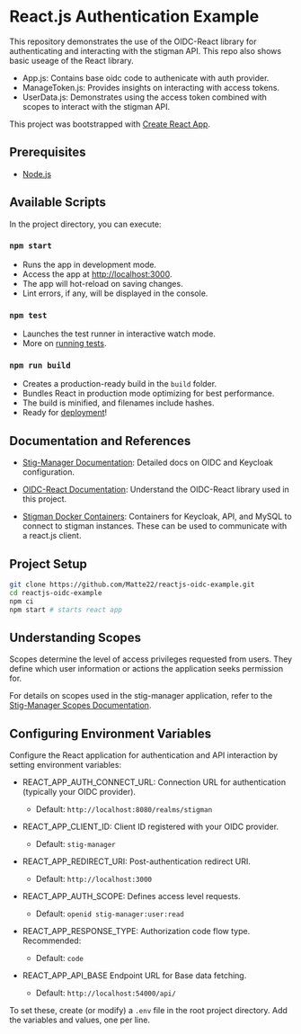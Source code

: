 React.js Authentication Example
===============================

This repository demonstrates the use of the OIDC-React library for authenticating and interacting with the stigman API.
This repo also shows basic useage of the React library. 

-   App.js: Contains base oidc code to authenicate with auth provider.
-   ManageToken.js: Provides insights on interacting with access tokens.
-   UserData.js: Demonstrates using the access token combined with scopes to interact with the stigman API.

This project was bootstrapped with [Create React App](https://github.com/facebook/create-react-app).

Prerequisites
-------------

-   [Node.js](https://nodejs.org/)

Available Scripts
-----------------

In the project directory, you can execute:

### `npm start`

-   Runs the app in development mode.
-   Access the app at [http://localhost:3000](http://localhost:3000/).
-   The app will hot-reload on saving changes.
-   Lint errors, if any, will be displayed in the console.

### `npm test`

-   Launches the test runner in interactive watch mode.
-   More on [running tests](https://facebook.github.io/create-react-app/docs/running-tests).

### `npm run build`

-   Creates a production-ready build in the `build` folder.
-   Bundles React in production mode optimizing for best performance.
-   The build is minified, and filenames include hashes.
-   Ready for [deployment](https://facebook.github.io/create-react-app/docs/deployment)!

Documentation and References
----------------------------

-   [Stig-Manager Documentation](https://stig-manager.readthedocs.io/en/latest/index.html): Detailed docs on OIDC and Keycloak configuration.

-   [OIDC-React Documentation](https://www.npmjs.com/package/oidc-react): Understand the OIDC-React library used in this project.

-   [Stigman Docker Containers](https://hub.docker.com/r/nuwcdivnpt/stig-manager): Containers for Keycloak, API, and MySQL to connect to stigman instances. These can be used to communicate with a react.js client. 

Project Setup
-------------
```bash
git clone https://github.com/Matte22/reactjs-oidc-example.git
cd reactjs-oidc-example
npm ci
npm start # starts react app
```

Understanding Scopes
--------------------

Scopes determine the level of access privileges requested from users. They define which user information or actions the application seeks permission for.

For details on scopes used in the stig-manager application, refer to the [Stig-Manager Scopes Documentation](https://stig-manager.readthedocs.io/en/latest/installation-and-setup/authentication.html#id1).

Configuring Environment Variables
---------------------------------

Configure the React application for authentication and API interaction by setting environment variables:

-   REACT_APP_AUTH_CONNECT_URL: Connection URL for authentication (typically your OIDC provider).

    -   Default: `http://localhost:8080/realms/stigman`
-   REACT_APP_CLIENT_ID: Client ID registered with your OIDC provider.

    -   Default: `stig-manager`
-   REACT_APP_REDIRECT_URI: Post-authentication redirect URI.

    -   Default: `http://localhost:3000`
-   REACT_APP_AUTH_SCOPE: Defines access level requests.

    -   Default: `openid stig-manager:user:read`
-   REACT_APP_RESPONSE_TYPE: Authorization code flow type. Recommended:

    -   Default: `code`
-   REACT_APP_API_BASE Endpoint URL for Base data fetching.

    -   Default: `http://localhost:54000/api/`

To set these, create (or modify) a `.env` file in the root project directory. Add the variables and values, one per line.
